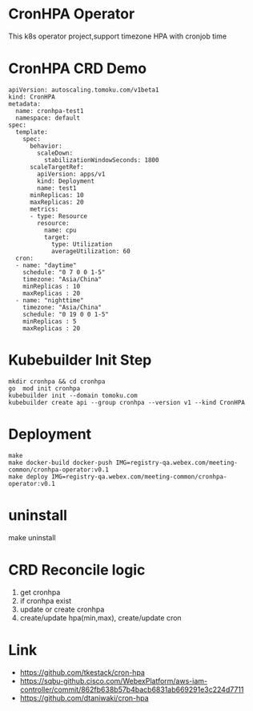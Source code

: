 # CronHPA Operator
This k8s operator project,support timezone HPA with cronjob time

# CronHPA CRD Demo
```
apiVersion: autoscaling.tomoku.com/v1beta1
kind: CronHPA
metadata:
  name: cronhpa-test1
  namespace: default
spec:
  template:
    spec:
      behavior:
        scaleDown:
          stabilizationWindowSeconds: 1800
      scaleTargetRef:
        apiVersion: apps/v1
        kind: Deployment
        name: test1
      minReplicas: 10
      maxReplicas: 20
      metrics:
      - type: Resource
        resource:
          name: cpu
          target:
            type: Utilization
            averageUtilization: 60
  cron:
  - name: "daytime"
    schedule: "0 7 0 0 1-5"
    timezone: "Asia/China"
    minReplicas : 10
    maxReplicas : 20
  - name: "nighttime"
    timezone: "Asia/China"
    schedule: "0 19 0 0 1-5"
    minReplicas : 5
    maxReplicas : 20
```

# Kubebuilder Init Step
```
mkdir cronhpa && cd cronhpa
go  mod init cronhpa
kubebuilder init --domain tomoku.com 
kubebuilder create api --group cronhpa --version v1 --kind CronHPA
```

# Deployment
```
make
make docker-build docker-push IMG=registry-qa.webex.com/meeting-common/cronhpa-operator:v0.1
make deploy IMG=registry-qa.webex.com/meeting-common/cronhpa-operator:v0.1
```

# uninstall
make uninstall 


# CRD Reconcile logic
1. get cronhpa
2. if cronhpa exist
3. update or create cronhpa
4. create/update hpa(min,max), create/update cron



# Link

- https://github.com/tkestack/cron-hpa
- https://sqbu-github.cisco.com/WebexPlatform/aws-iam-controller/commit/862fb638b57b4bacb6831ab669291e3c224d7711
- https://github.com/dtaniwaki/cron-hpa
